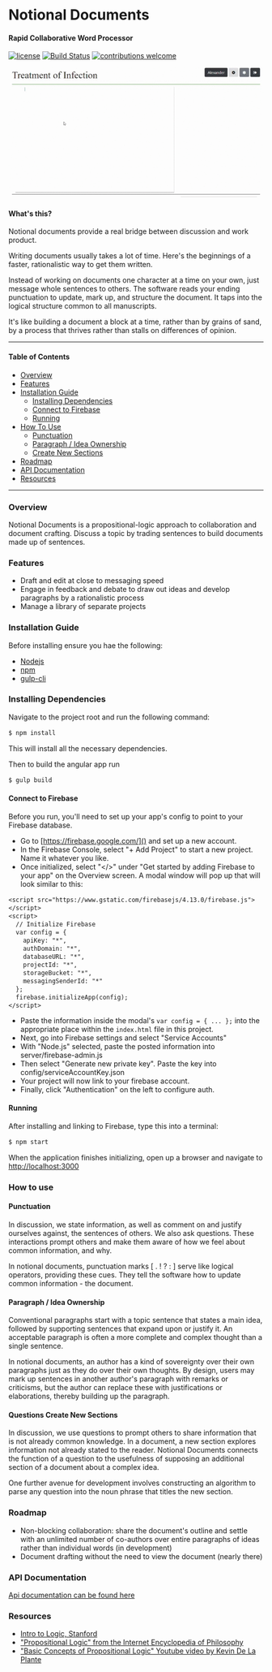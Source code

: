 # Notional Documents

#### Rapid Collaborative Word Processor

[![license](https://img.shields.io/github/license/notionaldocuments/notionaldocuments.svg)](https://github.com/notionaldocuments/notionaldocuments/blob/master/LICENSE) [![Build Status](https://travis-ci.org/notionaldocuments/notionaldocuments.svg?branch=master)](https://travis-ci.org/notionaldocuments/notionaldocuments) [![contributions welcome](https://img.shields.io/badge/contributions-welcome-brightgreen.svg?style=flat)](https://github.com/dwyl/esta/issues)


![Overview gif](/src/assets/images/overview.gif)

#### What's this?

Notional documents provide a real bridge between discussion and work product.

Writing documents usually takes a lot of time. Here's the beginnings of a faster, rationalistic way to get them written.

Instead of working on documents one character at a time on your own, just message whole sentences to others. The software reads your ending punctuation to update, mark up, and structure the document. It taps into the logical structure common to all manuscripts.

It's like building a document a block at a time, rather than by grains of sand, by a process that thrives rather than stalls on differences of opinion. 

***

#### Table of Contents

- [Overview](#overview)
- [Features](#features)
- [Installation Guide](#installation-guide)
  - [Installing Dependencies](#installing-dependencies)
  - [Connect to Firebase](#connect-to-firebase)
  - [Running](#running)
- [How To Use](#how-to-use)
  - [Punctuation](#punctuation)
  - [Paragraph / Idea Ownership](#paragraph--idea-ownership)
  - [Create New Sections](#questions-create-new-sections)
- [Roadmap](#roadmap)
- [API Documentation](#api-documentation)
- [Resources](#resources)

***

### Overview

Notional Documents is a propositional-logic approach to collaboration and document crafting.
Discuss a topic by trading sentences to build documents made up of sentences. 

### Features 

- Draft and edit at close to messaging speed
- Engage in feedback and debate to draw out ideas and develop paragraphs by a rationalistic process
- Manage a library of separate projects

### Installation Guide

Before installing ensure you hae the following:

* [Nodejs](https://nodejs.org/en/) 
* [npm](https://www.npmjs.com/)
* [gulp-cli](https://gulpjs.com/)

### Installing Dependencies
Navigate to the project root and run the following command:

```bash
$ npm install
```

This will install all the necessary dependencies.

Then to build the angular app run 

```bash
$ gulp build
```

#### Connect to Firebase

Before you run, you'll need to set up your app's config to point to your Firebase database.

* Go to [https://firebase.google.com/]() and set up a new account.
* In the Firebase Console, select "+ Add Project" to start a new project. Name it whatever you like.
* Once initialized, select "</>" under "Get started by adding Firebase to your app" on the Overview screen. A modal window will pop up that will look similar to this:
```
<script src="https://www.gstatic.com/firebasejs/4.13.0/firebase.js"></script>
<script>
  // Initialize Firebase
  var config = {
    apiKey: "*",
    authDomain: "*",
    databaseURL: "*",
    projectId: "*",
    storageBucket: "*",
    messagingSenderId: "*"
  };
  firebase.initializeApp(config);
</script>
```
* Paste the information inside the modal's `var config = { ... };` into the appropriate place within the `index.html` file in this project.
* Next, go into Firebase settings and select "Service Accounts"
* With "Node.js" selected, paste the posted information into server/firebase-admin.js
* Then select "Generate new private key". Paste the key into config/serviceAccountKey.json
* Your project will now link to your firebase account.
* Finally, click "Authentication" on the left to configure auth.

#### Running

After installing and linking to Firebase, type this into a terminal: 

```bash
$ npm start
```

When the application finishes initializing, open up a browser and navigate to [http://localhost:3000]()

### How to use

#### Punctuation 

In discussion, we state information, as well as comment on and justify ourselves against, the sentences of others. We also ask questions. These interactions prompt others and make them aware of how we feel about common information, and why.

In notional documents, punctuation marks [ .  !  ? : ] serve like logical operators, providing these cues. They tell the software how to update common information - the document.

#### Paragraph / Idea Ownership

Conventional paragraphs start with a topic sentence that states a main idea, followed by supporting sentences that expand upon or justify it. An acceptable paragraph is often a more complete and complex thought than a single sentence.

In notional documents, an author has a kind of sovereignty over their own paragraphs just as they do over their own thoughts. By design, users may mark up sentences in another author's paragraph with remarks or criticisms, but the author can replace these with justifications or elaborations, thereby building up the paragraph.

#### Questions Create New Sections

In discussion, we use questions to prompt others to share information that is not already common knowledge. In a document, a new section explores information not already stated to the reader. Notional Documents connects the function of a question to the usefulness of supposing an additional section of a document about a complex idea.

One further avenue for development involves constructing an algorithm to parse any question into the noun phrase that titles the new section.  

### Roadmap

- Non-blocking collaboration: share the document's outline and settle with an unlimited number of co-authors over entire paragraphs of ideas rather than individual words (in development)
- Document drafting without the need to view the document (nearly there)

### API Documentation

[Api documentation can be found here](docs/README.md)

### Resources

* [Intro to Logic, Stanford](http://intrologic.stanford.edu/notes/chapter_02.html)
* ["Propositional Logic" from the Internet Encyclopedia of Philosophy](https://www.iep.utm.edu/prop-log/)
* ["Basic Concepts of Propositional Logic" Youtube video by Kevin De La Plante](https://www.youtube.com/watch?v=qV4htTfow-E)
